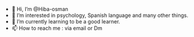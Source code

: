 - 👋 Hi, I’m @Hiba-osman
- 👀 I’m interested in psychology, Spanish language and many other things.
- 🌱 I’m currently learning to be a good learner.
- 📫 How to reach me : via email or Dm

<!---
Hiba-osman/Hiba-osman is a ✨ special ✨ repository because its `README.md` (this file) appears on your GitHub profile.
You can click the Preview link to take a look at your changes.
--->
